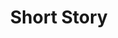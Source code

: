 ---
title: "Short Story"
tags: [orchestral,cd]
sectionSortOrder: 3
shortDesc: "An orchestral tone poem that invites the listener to invent their own narrative"
forces: "2(2=picc).2.2.2 / 4.2.3 / timp / strings"
length: "8 mins"
workNumber: "P0046"
compositionYear: "2022"
pdf: "Short Story"
hire: yes
buy: ""
recording: ""
audioIndex: 46
privateAudioIndex: 103
projectColour: 
layout: workDetail
permalink: false
---